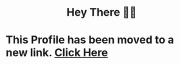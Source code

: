 <h1 align="center">
Hey There  👋👋
<h1>

This Profile has been moved to a new link. [Click Here](https://github.com/khattakdev)
